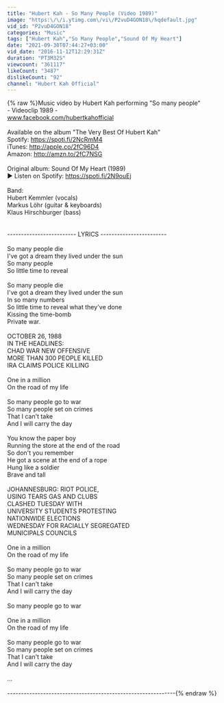 ```yaml
---
title: "Hubert Kah - So Many People (Video 1989)"
image: "https:\/\/i.ytimg.com\/vi\/P2vuD4GON18\/hqdefault.jpg"
vid_id: "P2vuD4GON18"
categories: "Music"
tags: ["Hubert Kah","So Many People","Sound Of My Heart"]
date: "2021-09-30T07:44:27+03:00"
vid_date: "2016-11-12T12:29:31Z"
duration: "PT3M32S"
viewcount: "361117"
likeCount: "3487"
dislikeCount: "92"
channel: "Hubert Kah Official"
---
```

{% raw %}Music video by Hubert Kah performing &quot;So many people“<br />- Videoclip 1989 -<br />www.facebook.com/hubertkahofficial<br /><br />Available on the album &quot;The Very Best Of Hubert Kah&quot;  <br />Spotify: <a rel="nofollow" target="blank" href="https://spoti.fi/2NcRmM4">https://spoti.fi/2NcRmM4</a><br />iTunes: <a rel="nofollow" target="blank" href="http://apple.co/2fC96D4">http://apple.co/2fC96D4</a><br />Amazon: <a rel="nofollow" target="blank" href="http://amzn.to/2fC7NSG">http://amzn.to/2fC7NSG</a><br /><br />Original album: Sound Of My Heart (1989)<br />► Listen on Spotify: <a rel="nofollow" target="blank" href="https://spoti.fi/2N9ouEj">https://spoti.fi/2N9ouEj</a><br /><br />Band:<br />Hubert Kemmler (vocals) <br />Markus Löhr (guitar &amp; keyboards) <br />Klaus Hirschburger (bass) <br /><br /><br />------------------------- LYRICS ------------------------<br /><br />So many people die<br />I've got a dream they lived under the sun<br />So many people<br />So little time to reveal<br /><br />So many people die<br />I've got a dream they lived under the sun<br />In so many numbers<br />So little time to reveal what they've done<br />Kissing the time-bomb<br />Private war.<br /><br />OCTOBER 26, 1988<br />IN THE HEADLINES:<br />CHAD WAR NEW OFFENSIVE<br />MORE THAN 300 PEOPLE KILLED<br />IRA CLAIMS POLICE KILLING<br /><br />One in a million<br />On the road of my life<br /><br />So many people go to war<br />So many people set on crimes<br />That I can't take<br />And I will carry the day<br /><br />You know the paper boy<br />Running the store at the end of the road<br />So don't you remember<br />He got a scene at the end of a rope<br />Hung like a soldier<br />Brave and tall<br /><br />JOHANNESBURG: RIOT POLICE,<br />USING TEARS GAS AND CLUBS<br />CLASHED TUESDAY WITH<br />UNIVERSITY STUDENTS PROTESTING<br />NATIONWIDE ELECTIONS<br />WEDNESDAY FOR RACIALLY SEGREGATED<br />MUNICIPALS COUNCILS<br /><br />One in a million<br />On the road of my life<br /><br />So many people go to war<br />So many people set on crimes<br />That I can't take<br />And I will carry the day<br /><br />So many people go to war<br /><br />One in a million<br />On the road of my life<br /><br />So many people go to war<br />So many people set on crimes<br />That I can't take<br />And I will carry the day<br /><br />...<br /><br />-------------------------------------------------------------{% endraw %}
